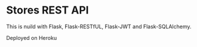 # Stores REST API

This is nuild with Flask, Flask-RESTfUL, Flask-JWT and Flask-SQLAlchemy.

Deployed on Heroku